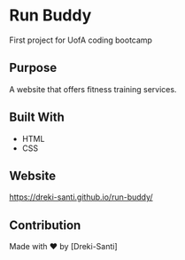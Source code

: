 # Run Buddy
First project for UofA coding bootcamp

## Purpose
A website that offers fitness training services.

## Built With
* HTML
* CSS

## Website
https://dreki-santi.github.io/run-buddy/

## Contribution
Made with ❤️ by [Dreki-Santi]
